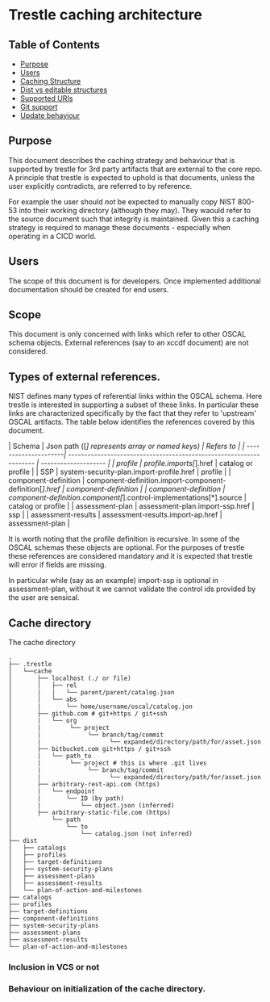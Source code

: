 # Trestle caching architecture

## Table of Contents

- [Purpose](<#purpose>)
- [Users](<#users>)
- [Caching Structure](<>)
- [Dist vs editable structures](<>)
- [Supported URIs](<>)
- [Git support](<>)
- [Update behaviour](<>)

## Purpose

This document describes the caching strategy and behaviour that is supported by trestle for 3rd party artifacts that are
external to the core repo. A principle that trestle is expected to uphold is that documents, unless the user explicitly
contradicts, are referred to by reference.

For example the user should *not* be expected to manually copy NIST 800-53 into their working directory (although they may). They waould refer to the source document such that integrity is maintained. Given this a caching strategy is required to manage these documents - especially when operating in a CICD world.

## Users

The scope of this document is for developers. Once implemented additional documentation should be created for end users.

## Scope

This document is only concerned with links which refer to other OSCAL schema objects. External references (say to an xccdf document) are not considered.

## Types of external references.

NIST defines many types of referential links within the OSCAL schema. Here trestle is interested in supporting a subset of these links. In particular these links are characterized specifically by the fact that they refer to 'upstream' OSCAL
artifacts. The table below identifies the references covered by this document.

| Schema               | Json path (\[*\] represents array or named keys)                      | Refers to            |
| \-\-\-\-\-\-\-\-\-\-\-\-\-\-\-\-\-\-\-\-\-| \-\-\-\-\-\-\-\-\-\-\-\-\-\-\-\-\-\-\-\-\-\-\-\-\-\-\-\-\-\-\-\-\-\-\-\-\-\-\-\-\-\-\-\-\-\-\-\-\-\-\-\-\-\-\-\-\-\-\-\-\-\-\-\-\-\-- | \-\-\-\-\-\-\-\-\-\-\-\-\-\-\-\-\-\--- |
| profile              | profile.imports\[*\].href                                             | catalog or profile   |
| SSP                  | system-security-plan.import-profile.href                            | profile              |
| component-definition | component-definition.import-component-definition\[*\].href            | component-definition |
| component-definition | component-definition.component\[*\].control-implementations\[\*\].source | catalog or profile   |
| assessment-plan      | assessment-plan.import-ssp.href                                     | ssp                  |
| assessment-results   | assessment-results.import-ap.href                                   | assessment-plan      |

It is worth noting that the profile definition is recursive. In some of the OSCAL schemas these objects are optional. For the purposes of trestle these references are considered mandatory and it is expected that trestle will error if fields
are missing.

In particular while (say as an example) import-ssp is optional in assessment-plan, without it we cannot validate the control ids provided by the user are sensical.

## Cache directory

The cache directory

```
.
├── .trestle
│   └──cache
│       ├── localhost (./ or file)
│       │   ├── rel
│       |   |   └── parent/parent/catalog.json
│       │   └── abs
│       |       └── home/username/oscal/catalog.jon
│       ├── github.com # git+https / git+ssh
│       |   └── org
│       |        └── project
│       |             └── branch/tag/commit
│       |                   └── expanded/directory/path/for/asset.json
│       ├── bitbucket.com git+https / git+ssh
│       |   └── path_to
│       |        └── project # this is where .git lives
│       |             └── branch/tag/commit
│       |                   └── expanded/directory/path/for/asset.json
│       ├── arbitrary-rest-api.com (https)
│       |   └── endpoint
│       |       └── ID (by path)
│       |           └── object.json (inferred)
│       ├── arbitrary-static-file.com (https)
│           └── path
│               └── to
│                   └── catalog.json (not inferred)
├── dist
│   ├── catalogs
│   ├── profiles
│   ├── target-definitions
│   ├── system-security-plans
│   ├── assessment-plans
│   ├── assessment-results
│   └── plan-of-action-and-milestones
├── catalogs
├── profiles
├── target-definitions
├── component-definitions
├── system-security-plans
├── assessment-plans
├── assessment-results
└── plan-of-action-and-milestones
```

### Inclusion in VCS or not

### Behaviour on initialization of the cache directory.

